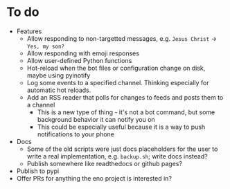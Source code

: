 # To do

* Features
    * Allow responding to non-targetted messages, e.g. `Jesus Christ` -> `Yes, my son?`
    * Allow responding with emoji responses
    * Allow user-defined Python functions
    * Hot-reload when the bot files or configuration change on disk, maybe using pyinotify
    * Log some events to a specified channel. Thinking especially for automatic hot reloads.
    * Add an RSS reader that polls for changes to feeds and posts them to a channel
        * This is a new type of thing - it's not a bot command, but some background behavior it can notify you on
        * This could be especially useful because it is a way to push notifications to your phone
* Docs
    * Some of the old scripts were just docs placeholders for the user to write a real implementation, e.g. `backup.sh`; write docs instead?
    * Publish somewhere like readthedocs or github pages?
* Publish to pypi
* Offer PRs for anything the eno project is interested in?
